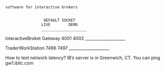 	software for interactive brokers
		
		
		  			 DEFAULT SOCKET
					LIVE 		DEMO
					____________________	

InteractiveBroket Gateway    		4001		4002
					____________________
					
TraderWorkStation      			7496		7497
					____________________

How to test network latency?
IB’s server is in Greenwich, CT. You can ping gw1.ibllc.com
